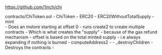 https://github.com/1inch/chi 

contracts/ChiToken.sol
    - ChiToken
        - ERC20
        - ERC20WithoutTotalSupply
      - mint    
        - Does an mstore starting at offset 0
        - runs create2 to create multiple contracts
          - Which is what creates the "supply"
            - because of the gas refund mechanism
          - offset is based on the total minted supply
          - i.e always expanding if nothing is burned
        - computeAddress2
          - 
        -  _destroyChildren
           -  Destroys the contracts
           -  
